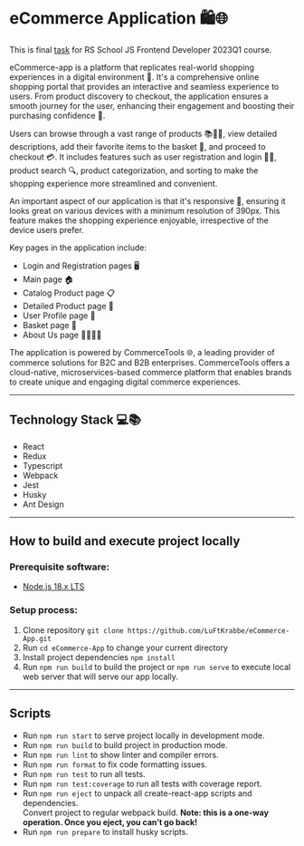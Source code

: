 # eCommerce Application 🛍️🌐

This is final [task](https://github.com/rolling-scopes-school/tasks/blob/master/tasks/eCommerce-Application/Readme.md) for RS School JS Frontend Developer 2023Q1 course.

eCommerce-app is a platform that replicates real-world shopping experiences in a digital environment 🏪. It's a comprehensive online shopping portal that provides an interactive and seamless experience to users. From product discovery to checkout, the application ensures a smooth journey for the user, enhancing their engagement and boosting their purchasing confidence 🚀.

Users can browse through a vast range of products 📚👗👟, view detailed descriptions, add their favorite items to the basket 🛒, and proceed to checkout 💳. It includes features such as user registration and login 📝🔐, product search 🔍, product categorization, and sorting to make the shopping experience more streamlined and convenient.

An important aspect of our application is that it's responsive 📲, ensuring it looks great on various devices with a minimum resolution of 390px. This feature makes the shopping experience enjoyable, irrespective of the device users prefer.

Key pages in the application include:

- Login and Registration pages 🖥️
- Main page 🏠
- Catalog Product page 📋
- Detailed Product page 🔎
- User Profile page 👤
- Basket page 🛒
- About Us page 🙋‍♂️🙋‍♀️

The application is powered by CommerceTools 🌐, a leading provider of commerce solutions for B2C and B2B enterprises. CommerceTools offers a cloud-native, microservices-based commerce platform that enables brands to create unique and engaging digital commerce experiences.

---

## Technology Stack 💻📚

- React
- Redux
- Typescript
- Webpack
- Jest
- Husky
- Ant Design

---

## How to build and execute project locally

### Prerequisite software:

- [Node.js 18.x LTS](https://nodejs.org/)

### Setup process:

1. Clone repository `git clone https://github.com/LuFtKrabbe/eCommerce-App.git`
2. Run `cd eCommerce-App` to change your current directory
3. Install project dependencies `npm install`
4. Run `npm run build` to build the project or `npm run serve` to execute local web server that will serve our app locally.

---

## Scripts

- Run `npm run start` to serve project locally in development mode.
- Run `npm run build` to build project in production mode.
- Run `npm run lint` to show linter and compiler errors.
- Run `npm run format` to fix code formatting issues.
- Run `npm run test` to run all tests.
- Run `npm run test:coverage` to run all tests with coverage report.
- Run `npm run eject` to unpack all create-react-app scripts and dependencies.\
  Convert project to regular webpack build. **Note: this is a one-way operation. Once you eject, you can’t go back!**
- Run `npm run prepare` to install husky scripts.
